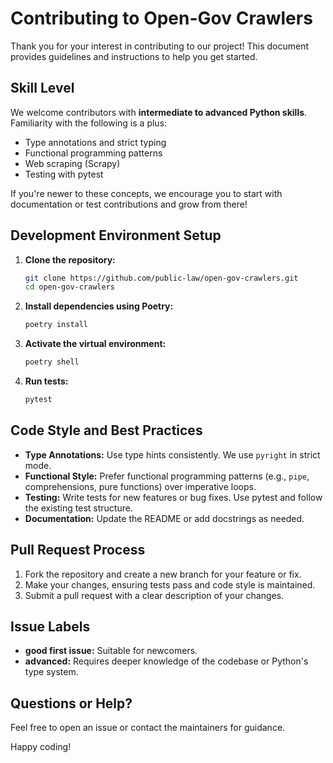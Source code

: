 # Contributing to Open-Gov Crawlers

Thank you for your interest in contributing to our project! This document provides guidelines and instructions to help you get started.

## Skill Level

We welcome contributors with **intermediate to advanced Python skills**. Familiarity with the following is a plus:

- Type annotations and strict typing
- Functional programming patterns
- Web scraping (Scrapy)
- Testing with pytest

If you're newer to these concepts, we encourage you to start with documentation or test contributions and grow from there!

## Development Environment Setup

1. **Clone the repository:**
   ```bash
   git clone https://github.com/public-law/open-gov-crawlers.git
   cd open-gov-crawlers
   ```

2. **Install dependencies using Poetry:**
   ```bash
   poetry install
   ```

3. **Activate the virtual environment:**
   ```bash
   poetry shell
   ```

4. **Run tests:**
   ```bash
   pytest
   ```

## Code Style and Best Practices

- **Type Annotations:** Use type hints consistently. We use `pyright` in strict mode.
- **Functional Style:** Prefer functional programming patterns (e.g., `pipe`, comprehensions, pure functions) over imperative loops.
- **Testing:** Write tests for new features or bug fixes. Use pytest and follow the existing test structure.
- **Documentation:** Update the README or add docstrings as needed.

## Pull Request Process

1. Fork the repository and create a new branch for your feature or fix.
2. Make your changes, ensuring tests pass and code style is maintained.
3. Submit a pull request with a clear description of your changes.

## Issue Labels

- **good first issue:** Suitable for newcomers.
- **advanced:** Requires deeper knowledge of the codebase or Python's type system.

## Questions or Help?

Feel free to open an issue or contact the maintainers for guidance.

Happy coding! 

